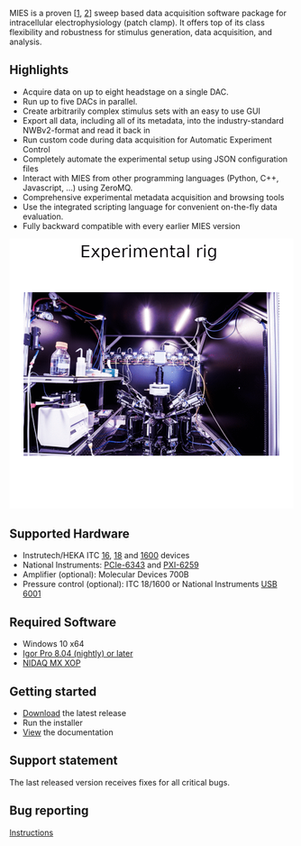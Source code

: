 MIES is a proven \[[1](https://doi.org/10.1038/s41593-019-0417-0),
[2](https://elifesciences.org/articles/37349)\] sweep based data acquisition
software package for intracellular electrophysiology (patch clamp). It offers
top of its class flexibility and robustness for stimulus generation, data
acquisition, and analysis.

## Highlights

- Acquire data on up to eight headstage on a single DAC.
- Run up to five DACs in parallel.
- Create arbitrarily complex stimulus sets with an easy to use GUI
- Export all data, including all of its metadata, into the industry-standard NWBv2-format and read it back in
- Run custom code during data acquisition for Automatic Experiment Control
- Completely automate the experimental setup using JSON configuration files
- Interact with MIES from other programming languages (Python, C++, Javascript, ...) using ZeroMQ.
- Comprehensive experimental metadata acquisition and browsing tools
- Use the integrated scripting language for convenient on-the-fly data evaluation.
- Fully backward compatible with every earlier MIES version

![Slideshow showing the main graphical user interfaces of MIES in Igor Pro](Packages/Artwork/readme-teaser.gif)

## Supported Hardware

- Instrutech/HEKA ITC [16](http://www.heka.com/downloads/hardware/manual/itc16.pdf), [18](http://www.heka.com/downloads/hardware/manual/m_itc18.pdf) and [1600](http://www.heka.com/downloads/hardware/manual/m_itc1600.pdf) devices
- National Instruments:
  [PCIe-6343](https://www.ni.com/en-us/support/model.pcie-6343.html)
  and [PXI-6259](https://www.ni.com/en-us/support/model.pxi-6259.html)
- Amplifier (optional): Molecular Devices 700B
- Pressure control (optional): ITC 18/1600 or National Instruments [USB 6001](https://www.ni.com/en-us/support/model.usb-6001.html)

## Required Software

- Windows 10 x64
- [Igor Pro 8.04 (nightly) or later](https://www.wavemetrics.com/)
- [NIDAQ MX XOP](https://www.wavemetrics.com/products/nidaqtools/nidaqtools.htm)

## Getting started

- [Download](https://github.com/AllenInstitute/MIES/releases/tag/latest) the latest release
- Run the installer
- [View](https://alleninstitute.github.io/MIES/user.html) the documentation

## Support statement

The last released version receives fixes for all critical bugs.

## Bug reporting

[Instructions](https://alleninstitute.github.io/MIES/reportingbugs.html)
